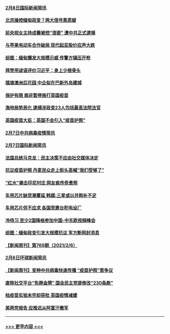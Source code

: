 #### [2月8日国际新闻简讯](../pages/prog202/a103049610.md?t=02081801) 
#### [北京操控缅甸政变？两大信号惹质疑](../pages/prog202/a103049572.md?t=02081801) 
#### [前央视女主持成蕾被控“泄密” 遭中共正式逮捕](../pages/prog202/a103049555.md?t=02081801) 
#### [与苹果电动车合作破局 现代起亚股价应声大跌](../pages/prog202/a103049527.md?t=02081801) 
#### [组图：缅甸爆发大规模示威 传警方镇压开枪](../pages/prog202/a103049459.md?t=02081801) 
#### [拜登用谚语评价习近平：身上少根骨头](../pages/prog202/a103049384.md?t=02081801) 
#### [插旗澳洲后花园 中企拟在巴新外岛建城](../pages/prog202/a103049381.md?t=02081801) 
#### [保护有限 南非暂停施打英国疫苗](../pages/prog202/a103049374.md?t=02081801) 
#### [海地局势恶化 逮捕涉政变23人包括最高法院法官](../pages/prog202/a103049341.md?t=02081801) 
#### [英国疫苗大臣：英国不会引入“疫苗护照”](../pages/prog202/a103049261.md?t=02081801) 
#### [2月7日中共病毒疫情简讯](../pages/prog202/a103049195.md?t=02081801) 
#### [2月7日国际新闻简讯](../pages/prog202/a103049180.md?t=02081801) 
#### [法国总统马克龙：民主决策不应由社交媒体决定](../pages/prog202/a103049144.md?t=02081801) 
#### [抗议疫苗护照 丹麦民众走上街头高喊“我们受够了”](../pages/prog202/a103049059.md?t=02081801) 
#### [“红水”袭击印尼村庄 网友疯传奇景照](../pages/prog202/a103049042.md?t=02081801) 
#### [车用芯片缺货潮蔓延 韩媒:三星或以并购补不足](../pages/prog202/a103048999.md?t=02081801) 
#### [车用芯片供不应求 各国竞邀台积电设厂](../pages/prog202/a103048975.md?t=02081801) 
#### [冷待习 至少2国降格参加中国-中东欧视频峰会](../pages/prog202/a103048904.md?t=02081801) 
#### [组图：缅甸政变引发大规模抗议 军方断网封消息](../pages/prog202/a103048863.md?t=02081801) 
#### [【新闻周刊】第769期（2021/2/6）](../pages/prog202/a103048866.md?t=02081801) 
#### [2月6日环球新闻简讯](../pages/prog202/a103048805.md?t=02081801) 
#### [【新闻周刊】变种中共病毒快速传播 “疫苗护照”惹争议](../pages/prog202/a103048788.md?t=02081801) 
#### [废除社交平台“免罪金牌” 国会民主党提修改“230条款”](../pages/prog202/a103048767.md?t=02081801) 
#### [陆疫苗实验未完却获批  英国疫情减缓](../pages/prog202/a103048637.md?t=02081801) 
#### [美两党报告 应推迟从阿富汗撤军](../pages/prog202/a103048623.md?t=02081801) 

----
#### [ >>> 更早内容 <<< ](../indexes/prog202-earlier.md)
